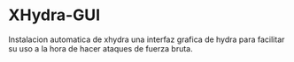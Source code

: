# XHydra-GUI
Instalacion automatica de xhydra una interfaz grafica de hydra para facilitar su uso a la hora de hacer ataques de fuerza bruta.
